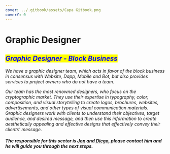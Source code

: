 ```yaml
---
cover: ../.gitbook/assets/Capa Gitbook.png
coverY: 0
---
```


# Graphic Designer

## _<mark style="color:blue;">Graphic Designer - Block Business</mark>_

_We have a graphic designer team, which acts in favor of the block business in consensus with Website, Dapp, Mobile and Bot, but also provides services to project owners who do not have a team._

_Our team has the most renowned designers, who focus on the cryptographic market. They use their expertise in typography, color, composition, and visual storytelling to create logos, brochures, websites, advertisements, and other types of visual communication materials. Graphic designers work with clients to understand their objectives, target audience, and desired message, and then use this information to create aesthetically appealing and effective designs that effectively convey their clients' message._

#### _The responsible for this sector is_  [_Jon_](https://t.me/Jhoncubbinsdev) _and_[ _Diego_](https://t.me/bullMarketcrypton)_,  please contact him and he will guide you through the next steps._
